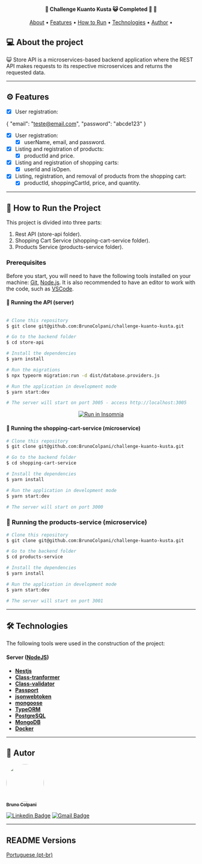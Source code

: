 <h4 align="center"> 
	🚧  Challenge Kuanto Kusta 😺 Completed 🚀 🚧
</h4>

<p align="center">
 <a href="#-about-the-project">About</a> •
 <a href="#-features">Features</a> •
 <a href="#-how-to-run-the-project">How to Run</a> • 
 <a href="#-technologies">Technologies</a> • 
 <a href="#-author">Author</a> • 
</p>

## 💻 About the project

😺 Store API is a microservices-based backend application where the REST API makes requests to its respective microservices and returns the requested data.

---

## ⚙️ Features
- [x] User registration:

{
  "email": "teste@email.com",
  "password": "abcde123"
}

- [x] User registration:
  - [x] userName, email, and password.

- [x] Listing and registration of products:
  - [x] productId and price.

- [x] Listing and registration of shopping carts:
  - [x] userId and isOpen.

- [x] Listing, registration, and removal of products from the shopping cart:
  - [x] productId, shoppingCartId, price, and quantity.

---

## 🚀 How to Run the Project

This project is divided into three parts:

1. Rest API (store-api folder).
2. Shopping Cart Service (shopping-cart-service folder).
3. Products Service (products-service folder).

### Prerequisites

Before you start, you will need to have the following tools installed on your machine: [Git](https://git-scm.com), [Node.js](https://nodejs.org/en/). It is also recommended to have an editor to work with the code, such as [VSCode](https://code.visualstudio.com/).

#### 🎲 Running the API (server)

```bash

# Clone this repository
$ git clone git@github.com:BrunoColpani/challenge-kuanto-kusta.git

# Go to the backend folder
$ cd store-api

# Install the dependencies
$ yarn install

# Run the migrations
$ npx typeorm migration:run -d dist/database.providers.js

# Run the application in development mode
$ yarn start:dev

# The server will start on port 3005 - access http://localhost:3005

```
<p align="center">
  <a href="hhttps://github.com/BrunoColpani/challenge-kuanto-kusta/collection/challenge_kuanto_kusta.postman_collection.json" target="_blank"><img src="https://insomnia.rest/images/run.svg" alt="Run in Insomnia"></a>
</p>

#### 🎲 Running the shopping-cart-service (microservice)

``` bash
# Clone this repository
$ git clone git@github.com:BrunoColpani/challenge-kuanto-kusta.git

# Go to the backend folder
$ cd shopping-cart-service

# Install the dependencies
$ yarn install

# Run the application in development mode
$ yarn start:dev

# The server will start on port 3000 

```

### 🎲 Running the products-service (microservice)

``` bash
# Clone this repository
$ git clone git@github.com:BrunoColpani/challenge-kuanto-kusta.git

# Go to the backend folder
$ cd products-service

# Install the dependencies
$ yarn install

# Run the application in development mode
$ yarn start:dev

# The server will start on port 3001 

```

---

## 🛠 Technologies

The following tools were used in the construction of the project:


#### [](https://github.com/tgmarinho/Ecoleta#server-nodejs--typescript)**Server** ([NodeJS](https://nodejs.org/en/))

- **[Nestjs](http://knexjs.org/)**
- **[Class-tranformer](https://www.npmjs.com/package/class-transformer)**
- **[Class-validator](https://www.npmjs.com/package/class-validator)**
- **[Passport](https://www.passportjs.org/packages/passport-jwt/)**
- **[jsonwebtoken](https://jwt.io/)**
- **[mongoose](https://mongoosejs.com)**
- **[TypeORM](https://typeorm.io)**
- **[PostgreSQL](https://www.postgresql.org)**
- **[MongoDB](https://www.mongodb.com)**
- **[Docker](https://www.docker.com)**

---

## 🦸 Autor

<a href="https://www.linkedin.com/in/bruno-colpani-0b1152138/">
 <img style="border-radius: 50%;" src="https://avatars.githubusercontent.com/u/87588227?v=4" width="100px;" alt=""/>
 <br />
 <sub><b>Bruno Colpani</b></sub></a> 
 <br />

[![Linkedin Badge](https://img.shields.io/badge/-Bruno-blue?style=flat-square&logo=Linkedin&logoColor=white&link=https://www.linkedin.com/in/bruno-colpani-0b1152138/)](https://www.linkedin.com/in/bruno-colpani-0b1152138/)
[![Gmail Badge](https://img.shields.io/badge/-bruno.colpani1@gmail.com-c14438?style=flat-square&logo=Gmail&logoColor=white&link=mailto:bruno.colpani1@gmail.com)](mailto:bruno.colpani1@gmail.com)

---

## README Versions

[Portuguese (pt-br)](./README-PT.md)